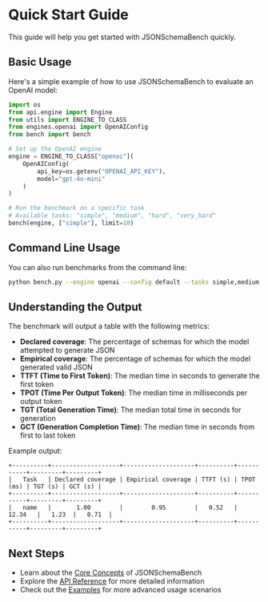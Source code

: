 # Quick Start Guide

This guide will help you get started with JSONSchemaBench quickly.

## Basic Usage

Here's a simple example of how to use JSONSchemaBench to evaluate an OpenAI model:

```python
import os
from api.engine import Engine
from utils import ENGINE_TO_CLASS
from engines.openai import OpenAIConfig
from bench import bench

# Set up the OpenAI engine
engine = ENGINE_TO_CLASS["openai"](
    OpenAIConfig(
        api_key=os.getenv("OPENAI_API_KEY"),
        model="gpt-4o-mini"
    )
)

# Run the benchmark on a specific task
# Available tasks: "simple", "medium", "hard", "very_hard"
bench(engine, ["simple"], limit=10)
```

## Command Line Usage

You can also run benchmarks from the command line:

```bash
python bench.py --engine openai --config default --tasks simple,medium --limit 10
```

## Understanding the Output

The benchmark will output a table with the following metrics:

- **Declared coverage**: The percentage of schemas for which the model attempted to generate JSON
- **Empirical coverage**: The percentage of schemas for which the model generated valid JSON
- **TTFT (Time to First Token)**: The median time in seconds to generate the first token
- **TPOT (Time Per Output Token)**: The median time in milliseconds per output token
- **TGT (Total Generation Time)**: The median total time in seconds for generation
- **GCT (Generation Completion Time)**: The median time in seconds from first to last token

Example output:
```
+----------+-------------------+--------------------+----------+-----------+---------+---------+
|   Task   | Declared coverage | Empirical coverage | TTFT (s) | TPOT (ms) | TGT (s) | GCT (s) |
+----------+-------------------+--------------------+----------+-----------+---------+---------+
|   name   |       1.00        |        0.95        |   0.52   |   12.34   |   1.23  |   0.71  |
+----------+-------------------+--------------------+----------+-----------+---------+---------+
```

## Next Steps

- Learn about the [Core Concepts](./core_concepts.md) of JSONSchemaBench
- Explore the [API Reference](./api_reference.md) for more detailed information
- Check out the [Examples](./examples.md) for more advanced usage scenarios 